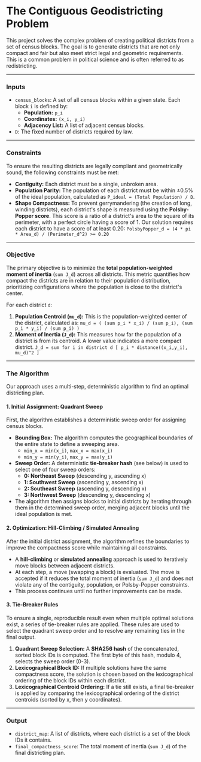 # The Contiguous Geodistricting Problem

This project solves the complex problem of creating political districts from a set of census blocks. The goal is to generate districts that are not only compact and fair but also meet strict legal and geometric requirements. This is a common problem in political science and is often referred to as redistricting.


---

### **Inputs**

* `census_blocks`: A set of all census blocks within a given state. Each block `i` is defined by:
    * **Population:** `p_i`
    * **Coordinates:** `(x_i, y_i)`
    * **Adjacency List:** A list of adjacent census blocks.
* `D`: The fixed number of districts required by law.

---

### **Constraints**

To ensure the resulting districts are legally compliant and geometrically sound, the following constraints must be met:

* **Contiguity:** Each district must be a single, unbroken area.
* **Population Parity:** The population of each district must be within ±0.5% of the ideal population, calculated as `P_ideal = (Total Population) / D`.
* **Shape Compactness:** To prevent gerrymandering (the creation of long, winding districts), each district's shape is measured using the **Polsby-Popper score**. This score is a ratio of a district's area to the square of its perimeter, with a perfect circle having a score of 1. Our solution requires each district to have a score of at least 0.20:
    `PolsbyPopper_d = (4 * pi * Area_d) / (Perimeter_d^2) >= 0.20`

---

### **Objective**

The primary objective is to minimize the **total population-weighted moment of inertia** (`sum J_d`) across all districts. This metric quantifies how compact the districts are in relation to their population distribution, prioritizing configurations where the population is close to the district's center.

For each district `d`:

1.  **Population Centroid (`mu_d`):** This is the population-weighted center of the district, calculated as:
    `mu_d = ( (sum p_i * x_i) / (sum p_i), (sum p_i * y_i) / (sum p_i) )`
2.  **Moment of Inertia (`J_d`):** This measures how far the population of a district is from its centroid. A lower value indicates a more compact district.
    `J_d = sum for i in district d [ p_i * distance((x_i,y_i), mu_d)^2 ]`

---

### **The Algorithm**

Our approach uses a multi-step, deterministic algorithm to find an optimal districting plan.

#### **1. Initial Assignment: Quadrant Sweep**

First, the algorithm establishes a deterministic sweep order for assigning census blocks.

* **Bounding Box:** The algorithm computes the geographical boundaries of the entire state to define a sweeping area.
    * `min_x = min(x_i)`, `max_x = max(x_i)`
    * `min_y = min(y_i)`, `max_y = max(y_i)`
* **Sweep Order:** A deterministic **tie-breaker hash** (see below) is used to select one of four sweep orders:
    * **0: Northeast Sweep** (descending y, ascending x)
    * **1: Southwest Sweep** (ascending y, ascending x)
    * **2: Southeast Sweep** (ascending y, descending x)
    * **3: Northwest Sweep** (descending y, descending x)
* The algorithm then assigns blocks to initial districts by iterating through them in the determined sweep order, merging adjacent blocks until the ideal population is met.

#### **2. Optimization: Hill-Climbing / Simulated Annealing**

After the initial district assignment, the algorithm refines the boundaries to improve the compactness score while maintaining all constraints.

* A **hill-climbing** or **simulated annealing** approach is used to iteratively move blocks between adjacent districts.
* At each step, a move (swapping a block) is evaluated. The move is accepted if it reduces the total moment of inertia (`sum J_d`) and does not violate any of the contiguity, population, or Polsby-Popper constraints.
* This process continues until no further improvements can be made.

#### **3. Tie-Breaker Rules**

To ensure a single, reproducible result even when multiple optimal solutions exist, a series of tie-breaker rules are applied. These rules are used to select the quadrant sweep order and to resolve any remaining ties in the final output.

1.  **Quadrant Sweep Selection:** A **SHA256 hash** of the concatenated, sorted block IDs is computed. The first byte of this hash, modulo 4, selects the sweep order (0-3).
2.  **Lexicographical Block ID:** If multiple solutions have the same compactness score, the solution is chosen based on the lexicographical ordering of the block IDs within each district.
3.  **Lexicographical Centroid Ordering:** If a tie still exists, a final tie-breaker is applied by comparing the lexicographical ordering of the district centroids (sorted by x, then y coordinates).

---

### **Output**

* `district_map`: A list of districts, where each district is a set of the block IDs it contains.
* `final_compactness_score`: The total moment of inertia (`sum J_d`) of the final districting plan.
